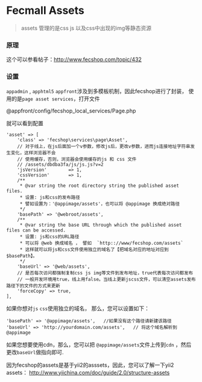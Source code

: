 Fecmall Assets
=============

> assets 管理的是css  js  以及css中出现的img等静态资源

### 原理

这个可以参看帖子：http://www.fecshop.com/topic/432

### 设置

`appadmin` , `apphtml5`  `appfront`涉及到多模板机制，因此fecshop进行了封装，
使用的是`page asset services`，打开文件

@appfront/config/fecshop_local_services/Page.php

就可以看到配置

```
'asset' => [
    'class' => 'fecshop\services\page\Asset',
    // 对于线上，在js后面加一个v参数，修改js后，更改v参数，进而js连接地址字符串发生变化，这样浏览器不会
    // 使用缓存，否则，浏览器会使用缓存的js 和 css 文件
    // /assets/dbdba3fa/js/js.js?v=2
    'jsVersion'        => 1,
    'cssVersion'       => 1,
    /**
     * @var string the root directory string the published asset files.
     * 设置: js和css的发布路径
     * 譬如设置为：'@appimage/assets'，也可以将 @appimage 换成绝对路径
     */
    'basePath' => '@webroot/assets',
    /**
     * @var string the base URL through which the published asset files can be accessed.
     * 设置: js和css的URL路径
     * 可以将 @web 换成域名 ， 譬如  `http:://www/fecshop.com/assets`
     * 这样就可以将js和css文件使用独立的域名了【把域名对应的地址对应到$basePath】。
     */
    'baseUrl' => '@web/assets',
    // 是否每次访问都强制复制css js img等文件到发布地址，true代表每次访问都发布
    // 一般开发环境用true，线上用false。当线上更新jscss文件，可以清空assets发布路径下的文件的方式来更新
    'forceCopy' => true,
],
```

如果你想对`js` `css`使用独立的域名，
那么，您可以设置如下： 

```
'basePath' => '@appimage/assets',   //如果没有这个路径请新建该路径
'baseUrl' => 'http://yourdomain.com/assets',   // 将这个域名解析到@appimage
```

如果您想要使用cdn，那么，您可以把 `@appimage/assets`文件上传到`cdn`
，然后更改`baseUrl`做指向即可.

       
       
因为fecshop的assets是基于yii2的asssets，因此，您可以了解一下yii2 assets：
http://www.yiichina.com/doc/guide/2.0/structure-assets
